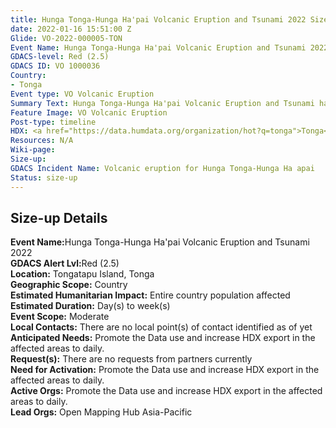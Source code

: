 ```yaml
---
title: Hunga Tonga-Hunga Ha'pai Volcanic Eruption and Tsunami 2022 Size-up
date: 2022-01-16 15:51:00 Z
Glide: VO-2022-000005-TON
Event Name: Hunga Tonga-Hunga Ha'pai Volcanic Eruption and Tsunami 2022
GDACS-level: Red (2.5)
GDACS ID: VO 1000036
Country:
- Tonga
Event type: VO Volcanic Eruption
Summary Text: Hunga Tonga-Hunga Ha'pai Volcanic Eruption and Tsunami has been sized-up.
Feature Image: VO Volcanic Eruption
Post-type: timeline
HDX: <a href="https://data.humdata.org/organization/hot?q=tonga">Tonga</a>
Resources: N/A
Wiki-page: 
Size-up: 
GDACS Incident Name: Volcanic eruption for Hunga Tonga-Hunga Ha apai
Status: size-up
---
```


<h2>Size-up Details</h2>

<strong>Event Name:</strong>Hunga Tonga-Hunga Ha'pai Volcanic Eruption and Tsunami 2022<br>
<strong>GDACS Alert Lvl:</strong>Red (2.5)<br>
<strong>Location:</strong> Tongatapu Island, Tonga<br>
<strong>Geographic Scope:</strong> Country<br>
<strong>Estimated Humanitarian Impact:</strong> Entire country population affected<br>
<strong>Estimated Duration:</strong> Day(s) to week(s)<br>
<strong>Event Scope:</strong> Moderate<br>
<strong>Local Contacts:</strong> There are no local point(s) of contact identified as of yet<br>
<strong>Anticipated Needs:</strong> Promote the Data use and increase HDX export in the affected areas to daily. <br>
<strong>Request(s):</strong> There are no requests from partners currently<br>
<strong>Need for Activation:</strong> Promote the Data use and increase HDX export in the affected areas to daily.<br>
<strong>Active Orgs:</strong> Promote the Data use and increase HDX export in the affected areas to daily.<br>
<strong>Lead Orgs:</strong> Open Mapping Hub Asia-Pacific<br>
